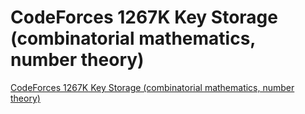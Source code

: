 # CodeForces 1267K Key Storage (combinatorial mathematics, number theory)
[CodeForces 1267K Key Storage (combinatorial mathematics, number theory)](https://aiwithcloud.com/2022/09/15/codeforces_1267k_key_storage_combinatorial_mathematics_number_theory/)